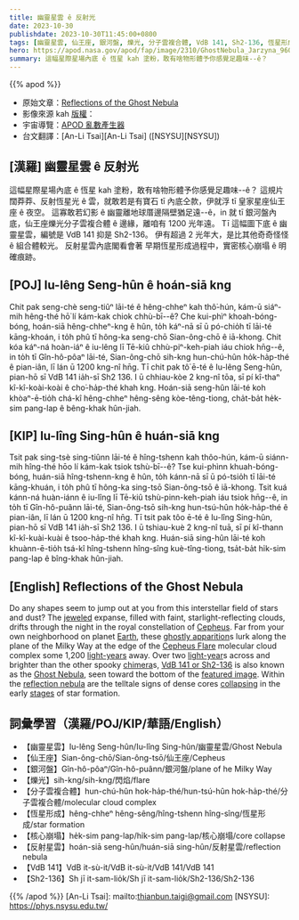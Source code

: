 ```yaml
---
title: 幽靈星雲 ê 反射光
date: 2023-10-30
publishdate: 2023-10-30T11:45:00+0800
tags: [幽靈星雲, 仙王座, 銀河盤, 爍光, 分子雲複合體, VdB 141, Sh2-136, 恆星形成, 核心崩塌, 反射星雲]
hero: https://apod.nasa.gov/apod/fap/image/2310/GhostNebula_Jarzyna_960.jpg
summary: 這幅星際星場內底 ê 恆星 kah 塗粉，敢有啥物形體予你感覺足趣味--ê？
---
```


{{% apod %}}

- 原始文章：[Reflections of the Ghost Nebula](https://apod.nasa.gov/apod/ap231030.html)
- 影像來源 kah [版權][copyright]：
- 宇宙導覽：[APOD 亂數產生器](https://apod.nasa.gov/apod/random_apod.html)
- 台文翻譯：[An-Li Tsai][An-Li Tsai] ([NSYSU][NSYSU])

## [漢羅] 幽靈星雲 ê 反射光
這幅星際星場內底 ê 恆星 kah 塗粉，敢有啥物形體予你感覺足趣味--ê？
這規片闊莽莽、反射恆星光 ê 雲，就敢若是有寶石 tī 內底仝款，伊就浮 tī 皇家星座仙王座 ê 夜空。
這寡敢若幻影 ê 幽靈離地球厝邊隔壁猶足遠--ê，in 就 tī 銀河盤內底，仙王座爍光分子雲複合體 ê 邊緣，離咱有 1200 光年遠。
Tī 這幅圖下底 ê 幽靈星雲，編號是 VdB 141 抑是 Sh2-136。
伊有超過 2 光年大，是比其他奇奇怪怪 ê 組合體較光。
反射星雲內底閣看會著 早期恆星形成過程中，實密核心崩塌 ê 明確痕跡。

## [POJ] Iu-lêng Seng-hûn ê hoán-siā kng
Chit pak seng-chè seng-tiûⁿ lāi-té ê hêng-chheⁿ kah thô͘-hún, kám-ū siáⁿ-mih hêng-thé hō͘ lí kám-kak chiok chhù-bī--ê?
Che kui-phìⁿ khoah-bóng-bóng, hoán-siā hêng-chheⁿ-kng ê hûn, to̍h káⁿ-nā sī ū pó-chio̍h tī lāi-té kāng-khoán, i to̍h phû tī hông-ka seng-chō Sian-ông-chō ê iā-khong.
Chit kóa káⁿ-ná hoàn-iáⁿ ê iu-lêng lī Tē-kiû chhù-piⁿ-keh-piah iáu chiok hn̄g--ê, in to̍h tī Gîn-hô-pôaⁿ lāi-té, Sian-ông-chō sih-kng hun-chú-hûn ho̍k-ha̍p-thé ê pian-iân, lī lán ū 1200 kng-nî hn̄g.
Tī chit pak tô͘ ē-té ê Iu-lêng Seng-hûn, pian-hō sī VdB 141 ia̍h-sī Sh2 136.
I ū chhiau-kòe 2 kng-nî tōa, sī pí kî-thaⁿ kî-kî-koài-koài ê cho͘-ha̍p-thé khah kng.
Hoán-siā seng-hûn lāi-té koh khòaⁿ-ē-tio̍h chá-kî hêng-chheⁿ hêng-sêng kòe-têng-tiong, cha̍t-ba̍t he̍k-sim pang-lap ê bêng-khak hûn-jiah.

## [KIP] Iu-lîng Sing-hûn ê huán-siā kng
Tsit pak sing-tsè sing-tiûnn lāi-té ê hîng-tshenn kah thôo-hún, kám-ū siánn-mih hîng-thé hōo lí kám-kak tsiok tshù-bī--ê?
Tse kui-phìnn khuah-bóng-bóng, huán-siā hîng-tshenn-kng ê hûn, to̍h kánn-nā sī ū pó-tsio̍h tī lāi-té kāng-khuán, i to̍h phû tī hông-ka sing-tsō Sian-ông-tsō ê iā-khong.
Tsit kuá kánn-ná huàn-iánn ê iu-lîng lī Tē-kiû tshù-pinn-keh-piah iáu tsiok hn̄g--ê, in to̍h tī Gîn-hô-puânn lāi-té, Sian-ông-tsō sih-kng hun-tsú-hûn ho̍k-ha̍p-thé ê pian-iân, lī lán ū 1200 kng-nî hn̄g.
Tī tsit pak tôo ē-té ê Iu-lîng Sing-hûn, pian-hō sī VdB 141 ia̍h-sī Sh2 136.
I ū tshiau-kuè 2 kng-nî tuā, sī pí kî-thann kî-kî-kuài-kuài ê tsoo-ha̍p-thé khah kng.
Huán-siā sing-hûn lāi-té koh khuànn-ē-tio̍h tsá-kî hîng-tshenn hîng-sîng kuè-tîng-tiong, tsa̍t-ba̍t hi̍k-sim pang-lap ê bîng-khak hûn-jiah.

## [English] Reflections of the Ghost Nebula
Do any shapes seem to jump out at you from this interstellar field of stars and dust?
The [jeweled][jeweled] expanse, filled with faint, starlight-reflecting clouds, drifts through the night in the royal constellation of [Cepheus][Cepheus].
Far from your own neighborhood on planet [Earth][Earth], these [ghostly apparition][ghostly apparition]s lurk along the plane of the Milky Way at the edge of the [Cepheus Flare][Cepheus Flare] molecular cloud complex some 1,200 [light-years][light-years] away.
Over two [light-year][light-years]s across and brighter than the other spooky [chimera][chimera]s, [VdB 141 or Sh2-136][VdB 141 or Sh2-136] is also known as the [Ghost Nebula][Ghost Nebula], seen toward the bottom of the [featured image][featured image].
Within the [reflection nebula][reflection nebula] are the telltale signs of dense cores [collapsing][collapsing] in the early [stages][stages] of star formation.

## 詞彙學習（漢羅/POJ/KIP/華語/English）
- 【幽靈星雲】Iu-lêng Seng-hûn/Iu-lîng Sing-hûn/幽靈星雲/Ghost Nebula
- 【仙王座】Sian-ông-chō/Sian-ông-tsō/仙王座/Cepheus
- 【銀河盤】Gîn-hô-pôaⁿ/Gîn-hô-puânn/銀河盤/plane of he Milky Way
- 【爍光】sih-kng/sih-kng/閃焰/flare
- 【分子雲複合體】hun-chú-hûn hok-ha̍p-thé/hun-tsú-hûn hok-ha̍p-thé/分子雲複合體/molecular cloud complex
- 【恆星形成】hêng-chheⁿ hêng-sêng/hîng-tshenn hîng-sîng/恆星形成/star formation
- 【核心崩塌】he̍k-sim pang-lap/hi̍k-sim pang-lap/核心崩塌/core collapse
- 【反射星雲】hoán-siā seng-hûn/huán-siā sing-hûn/反射星雲/reflection nebula
- 【VdB 141】VdB it-sù-it/VdB it-sù-it/VdB 141/VdB 141
- 【Sh2-136】Sh jī it-sam-lio̍k/Sh jī it-sam-lio̍k/Sh2-136/Sh2-136

{{% /apod %}}
[An-Li Tsai]: mailto:thianbun.taigi@gmail.com
[NSYSU]: https://phys.nsysu.edu.tw/

[copyright]: https://apod.nasa.gov/apod/fap/lib/about_apod.html#srapply
[License]: https://creativecommons.org/licenses/by/2.0/

[jeweled]:https://apod.nasa.gov/apod/ap191013.html
[Cepheus]:https://www.dibonsmith.com/cep_con.htm
[Earth]:https://science.nasa.gov/earth/
[ghostly apparition]:https://i.pinimg.com/736x/eb/62/1a/eb621ac58b9948269119f140ca2f8feb.jpg
[Cepheus Flare]:http://arxiv.org/abs/0809.4761
[light-years]:https://spaceplace.nasa.gov/light-year/en/
[light-year]:https://spaceplace.nasa.gov/light-year/en/
[chimera]:https://en.wikipedia.org/wiki/Chimera_(mythology)
[VdB 141 or Sh2-136]:https://en.wikipedia.org/wiki/Ghost_Nebula
[Ghost Nebula]:https://noirlab.edu/public/images/noao-vdb141/
[featured image]:http://www.astrobogdan.pl/nebulae/vdb-141-the-ghost-nebula-in-cepheus/
[reflection nebula]:https://en.wikipedia.org/wiki/Reflection_nebula
[collapsing]:https://www.jpl.nasa.gov/news/a-ghostly-trio-from-nasas-spitzer-space-telescope
[stages]:https://ui.adsabs.harvard.edu/abs/2009ApJS..185..451K/abstract
